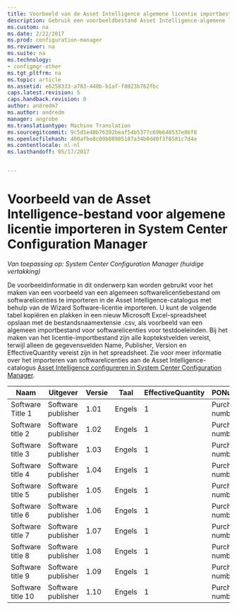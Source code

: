 ```yaml
---
title: Voorbeeld van de Asset Intelligence algemene licentie importbestand | Microsoft-documenten
description: Gebruik een voorbeeldbestand Asset Intelligence-algemene licentie voor het importeren van softwarelicenties in System Center Configuration Manager.
ms.custom: na
ms.date: 2/22/2017
ms.prod: configuration-manager
ms.reviewer: na
ms.suite: na
ms.technology:
- configmgr-other
ms.tgt_pltfrm: na
ms.topic: article
ms.assetid: e6258333-a783-440b-b1af-f8023b782fbc
caps.latest.revision: 5
caps.handback.revision: 0
author: andredm7
ms.author: andredm
manager: angrobe
ms.translationtype: Machine Translation
ms.sourcegitcommit: 9c5d1e48b76392beaf54b5377c69b648537e86f8
ms.openlocfilehash: 400afbe8c09b80985187a34b0dd0f3f8581c7d4e
ms.contentlocale: nl-nl
ms.lasthandoff: 05/17/2017


---
```

# <a name="example-asset-intelligence-general-license-import-file-in-system-center-configuration-manager"></a>Voorbeeld van de Asset Intelligence-bestand voor algemene licentie importeren in System Center Configuration Manager

*Van toepassing op: System Center Configuration Manager (huidige vertakking)*

De voorbeeldinformatie in dit onderwerp kan worden gebruikt voor het maken van een voorbeeld van een algemeen softwarelicentiebestand om softwarelicenties te importeren in de Asset Intelligence-catalogus met behulp van de Wizard Software-licentie importeren. U kunt de volgende tabel kopiëren en plakken in een nieuw Microsoft Excel-spreadsheet opslaan met de bestandsnaamextensie .csv, als voorbeeld van een algemeen importbestand voor softwarelicenties voor testdoeleinden. Bij het maken van het licentie-importbestand zijn alle koptekstvelden vereist, terwijl alleen de gegevensvelden Name, Publisher, Version en EffectiveQuantity vereist zijn in het spreadsheet. Zie voor meer informatie over het importeren van softwarelicenties aan de Asset Intelligence-catalogus [Asset Intelligence configureren in System Center Configuration Manager](../../../../core/clients/manage/asset-intelligence/configuring-asset-intelligence.md).  

|Naam|Uitgever|Versie|Taal|EffectiveQuantity|PONumber|ResellerName|DateOfPurchase|SupportPurchased|SupportExpirationDate|Opmerkingen|  
|----------|---------------|-------------|--------------|-----------------------|--------------|------------------|--------------------|----------------------|---------------------------|--------------|  
|Software Title 1|Software publisher|1.01|Engels|1|Purchase number|Reseller name|10/10/2010|0|10/10/2012|Opmerking|  
|Software title 2|Software publisher|1.02|Engels|1|Purchase number|Reseller name|10/10/2010|0|10/10/2012|Opmerking|  
|Software title 3|Software publisher|1.03|Engels|1|Purchase number|Reseller name|10/10/2010|0|10/10/2012|Opmerking|  
|Software title 4|Software publisher|1.04|Engels|1|Purchase number|Reseller name|10/10/2010|0|10/10/2012|Opmerking|  
|Software title 5|Software publisher|1.05|Engels|1|Purchase number|Reseller name|10/10/2010|0|10/10/2012|Opmerking|  
|Software title 6|Software publisher|1.06|Engels|1|Purchase number|Reseller name|10/10/2010|0|10/10/2012|Opmerking|  
|Software title 7|Software publisher|1.07|Engels|1|Purchase number|Reseller name|10/10/2010|0|10/10/2012|Opmerking|  
|Software title 8|Software publisher|1.08|Engels|1|Purchase number|Reseller name|10/10/2010|0|10/10/2012|Opmerking|  
|Software title 9|Software publisher|1.09|Engels|1|Purchase number|Reseller name|10/10/2010|0|10/10/2012|Opmerking|  
|Software title 10|Software publisher|1.10|Engels|1|Purchase number|Reseller name|10/10/2010|0|10/10/2012|Opmerking|  

